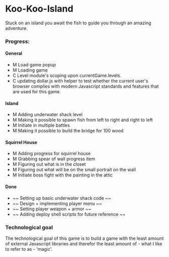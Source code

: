Koo-Koo-Island
==============

Stuck on an island you await the fish to guide you through an amazing adventure.

### Progress:

#### General
- M Load game popup
- M Loading game
- C Level module's scoping upon currentGame.levels.<x>
- C updating dollar.js with helper to test whether the current user's browser complies with modern Javascript standards and features that are used for this game.

#### Island
- M Adding underwater shack level
- M Making it possible to spawn fish from left to right and right to left
- M Initiate in multiple battles
- M Making it possible to build the bridge for 100 wood

#### Squirrel House
- M Adding progress for squirrel house
- M Grabbing spear of wall progress item
- M Figuring out what is in the closet
- M Figuring out what will be on the small portrait on the wall
- M Initiate boss fight with the painting in the attic

#### Done
- ~~ Setting up basic underwater shack code ~~
- ~~ Design + implementing player menu ~~
- ~~ Setting player weapon + armor ~~
- ~~ Adding deploy shell scripts for future reference ~~

### Technological goal

The technological goal of this game is to build a game with the least amount of external Javascript libraries and therefor the least amount of - what I like to refer to as - 'magic'.
